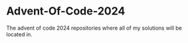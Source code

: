 # Advent-Of-Code-2024
The advent of code 2024 repositories where all of my solutions will be located in.
